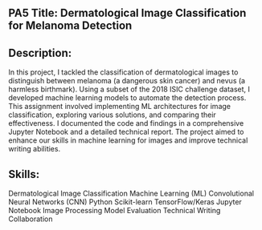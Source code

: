 ## PA5 Title: Dermatological Image Classification for Melanoma Detection

## Description:
In this project, I tackled the classification of dermatological images to distinguish between melanoma (a dangerous skin cancer) and nevus (a harmless birthmark). Using a subset of the 2018 ISIC challenge dataset, I developed machine learning models to automate the detection process. This assignment involved implementing ML architectures for image classification, exploring various solutions, and comparing their effectiveness. I documented the code and findings in a comprehensive Jupyter Notebook and a detailed technical report. The project aimed to enhance our skills in machine learning for images and improve technical writing abilities.

## Skills:

Dermatological Image Classification
Machine Learning (ML)
Convolutional Neural Networks (CNN)
Python
Scikit-learn
TensorFlow/Keras
Jupyter Notebook
Image Processing
Model Evaluation
Technical Writing
Collaboration

